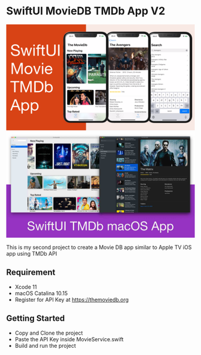 # SwiftUI MovieDB TMDb App V2

![Alt text](./promo.png?raw=true "SwiftUI MovieDb with TMDb API iOS App")
![Alt text](./promo-mac.jpg?raw=true "SwiftUI MovieDb with TMDb API macOS App")

This is my second project to create a Movie DB app similar to Apple TV iOS app using TMDb API

## Requirement
- Xcode 11
- macOS Catalina 10.15
- Register for API Key at https://themoviedb.org

## Getting Started
- Copy and Clone the project
- Paste the API Key inside MovieService.swift
- Build and run the project
